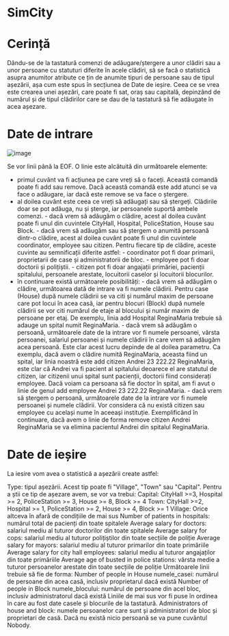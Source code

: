# SimCity


# Cerință
Dându-se de la tastatură comenzi de adăugare/ștergere a unor clădiri sau a unor persoane cu statuturi diferite în acele clădiri, să se facă o statistică asupra anumitor atribute ce țin de anumite tipuri de persoane sau de tipul așezării, așa cum este spus în secțiunea de Date de ieșire. Ceea ce se vrea este crearea unei așezări, care poate fi sat, oraș sau capitală, depinzând de numărul și de tipul clădirilor care se dau de la tastatură să fie adăugate în acea așezare.

# Date de intrare
![image](https://user-images.githubusercontent.com/108874388/219981035-cdd32fa0-1496-4aab-82a4-9d5e32d52dec.png)

Se vor linii până la EOF. O linie este alcătuită din următoarele elemente:
- primul cuvânt va fi acțiunea pe care vreți să o faceți. Această comandă poate fi add sau remove. Dacă această comandă este add atunci se va face o adăugare, iar dacă este remove se va face o ștergere.
- al doilea cuvânt este ceea ce vreți să adăugați sau să ștergeți. Clădirile doar se pot adăuga, nu și șterge, iar persoanele suportă ambele comenzi.
        - dacă vrem să adăugăm o clădire, acest al doilea cuvânt poate fi unul din cuvintele CityHall, Hospital, PoliceStation, House sau Block.
        - dacă vrem să adăugăm sau să ștergem o anumită persoană dintr-o clădire, acest al doilea cuvânt poate fi unul din cuvintele coordinator, employee sau citizen. Pentru fiecare tip de clădire, aceste cuvinte au semnificații diferite astfel:
                - coordinator pot fi doar primarii, proprietarii de case și administratorii de bloc.
                - employee pot fi doar doctorii și polițiștii.
                - citizen pot fi doar angajații primăriei, pacienții spitalului, persoanele arestate, locuitorii caselor și locuitorii blocurilor.
- în continuare există următoarele posibilități:
        - dacă vrem să adăugăm o clădire, următoarea dată de intrare va fi numele clădirii. Pentru case (House) după numele clădirii se va citi și numărul maxim de persoane care pot locui în acea casă, iar pentru blocuri (Block) după numele clădirii se vor citi numărul de etaje al blocului și număr maxim de persoane per etaj. De exemplu, linia add Hospital ReginaMaria trebuie să adauge un spital numit ReginaMaria.
        - dacă vrem să adăugăm o persoană, următoarele date de la intrare vor fi numele persoanei, vârsta persoanei, salariul persoanei și numele clădirii în care vrem să adăugăm acea persoană. Este clar acest lucru depinde de al doilea parametru. Ca exemplu, dacă avem o clădire numită ReginaMaria, aceasta fiind un spital, iar linia noastră este add citizen Andrei 23 222.22 ReginaMaria, este clar că Andrei va fi pacient al spitalului deoarece el are statutul de citizen, iar citizenii unui spital sunt pacienții, doctorii fiind considerați employee. Dacă voiam ca persoana să fie doctor în spital, am fi avut o linie de genul add employee Andrei 23 222.22 ReginaMaria.
        - dacă vrem să ștergem o persoană, următoarele date de la intrare vor fi numele persoanei și numele clădirii. Vor considera că nu există citizen sau employee cu același nume în aceeași instituție. Exemplificând în continuare, dacă avem o linie de forma remove citizen Andrei ReginaMaria se va elimina pacientul Andrei din spitalul ReginaMaria.

# Date de ieșire 
La iesire vom avea o statistică a așezării create astfel:

Type: tipul așezării. Acest tip poate fi "Village", "Town" sau "Capital". Pentru a știi ce tip de așezare avem, se vor va trebui:
          Capital: CityHall >=3, Hospital >= 2, PoliceStation >= 3, House >= 8, Block >= 4
          Town: CityHall >=2, Hospital >= 1, PoliceStation >= 2, House >= 4, Block >= 1
          Village: Orice altceva în afară de condițiile de mai sus
Number of patients in hospitals: numărul total de pacienți din toate spitalele
Average salary for doctors: salariul mediu al tuturor doctorilor din toate spitalele
Average salary for cops: salariul mediu al tuturor polițiștilor din toate secțiile de poliție
Average salary for mayors: salariul mediu al tuturor primarilor din toate primăriile
Average salary for city hall employees: salariul mediu al tuturor angajaților din toate primăriile
Average age of busted in police stations: vârsta medie a tuturor persoanelor arestate din toate secțiile de poliție
Următoarele linii trebuie să fie de forma:
Number of people in House numele_casei: numărul de persoane din acea casă, inclusiv proprietarul dacă există
Number of people in Block numele_blocului: numărul de persoane din acel bloc, inclusiv administratorul dacă există
Liniile de mai sus vor fi puse în ordinea în care au fost date casele și blocurile de la tastatură.
Administrators of house and block: numele persoanelor care sunt și administratori de bloc și proprietari de casă. Dacă nu există nicio persoană se va pune cuvântul Nobody.
